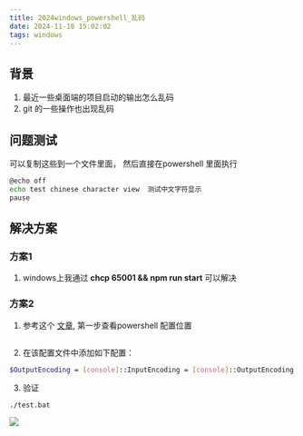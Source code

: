 ```yaml
---
title: 2024windows_powershell_乱码
date: 2024-11-18 15:02:02
tags: windows
---
```


## 背景 
1. 最近一些桌面端的项目启动的输出怎么乱码
2. git 的一些操作也出现乱码


## 问题测试
可以复制这些到一个文件里面， 然后直接在powershell 里面执行
```bash
@echo off
echo test chinese character view  测试中文字符显示
pause
```

## 解决方案
### 方案1
1. windows上我通过 **chcp 65001 && npm run start**  可以解决

### 方案2
1. 参考这个 [文章](https://ganzhixiong.com/p/f1b9f4fc/), 第一步查看powershell 配置位置
```bash
```
2. 在该配置文件中添加如下配置：
```bash
$OutputEncoding = [console]::InputEncoding = [console]::OutputEncoding = New-Object System.Text.UTF8Encoding
```
3. 验证
```test
./test.bat
```

![](/images/check_encoding.png)


